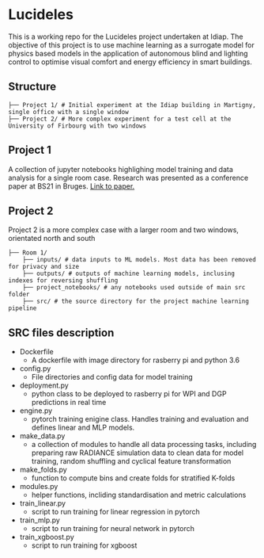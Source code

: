 # Lucideles

This is a working repo for the Lucideles project undertaken at Idiap. The objective of this project is to use machine learning as a surrogate model for physics based models in the application of autonomous blind and lighting control to optimise visual comfort and energy efficiency in smart buildings. 

## Structure

```
├── Project 1/ # Initial experiment at the Idiap building in Martigny, single office with a single window
├── Project 2/ # More complex experiment for a test cell at the University of Firbourg with two windows
```

## Project 1
A collection of jupyter notebooks highlighing model training and data analysis for a single room case. Research was presented as a conference paper at BS21 in Bruges. [Link to paper.](https://olliejp.github.io/ML_building_control_idiap.pdf)

## Project 2
Project 2 is a more complex case with a larger room and two windows, orientated north and south
```
├── Room 1/
	├── inputs/ # data inputs to ML models. Most data has been removed for privacy and size
	├── outputs/ # outputs of machine learning models, inclusing indexes for reversing shuffling
	├── project_notebooks/ # any notebooks used outside of main src folder
	├── src/ # the source directory for the project machine learning pipeline
```
## SRC files description 
- Dockerfile 
	- A dockerfile with image directory for rasberry pi and python 3.6
- config.py
	- File directories and config data for model training
- deployment.py
	- python class to be deployed to rasberry pi for WPI and DGP predictions in real time
- engine.py
	- pytorch training enigine class. Handles training and evaluation and defines linear and MLP models. 
- make_data.py
	- a collection of modules to handle all data processing tasks, including preparing raw RADIANCE simulation data to clean data for model training, random shuffling and cyclical feature transformation
- make_folds.py
	- function to compute bins and create folds for stratified K-folds
- modules.py
	- helper functions, incliding standardisation and metric calculations
- train_linear.py
	- script to run training for linear regression in pytorch
- train_mlp.py
	- script to run training for neural network in pytorch
- train_xgboost.py
	- script to run training for xgboost
